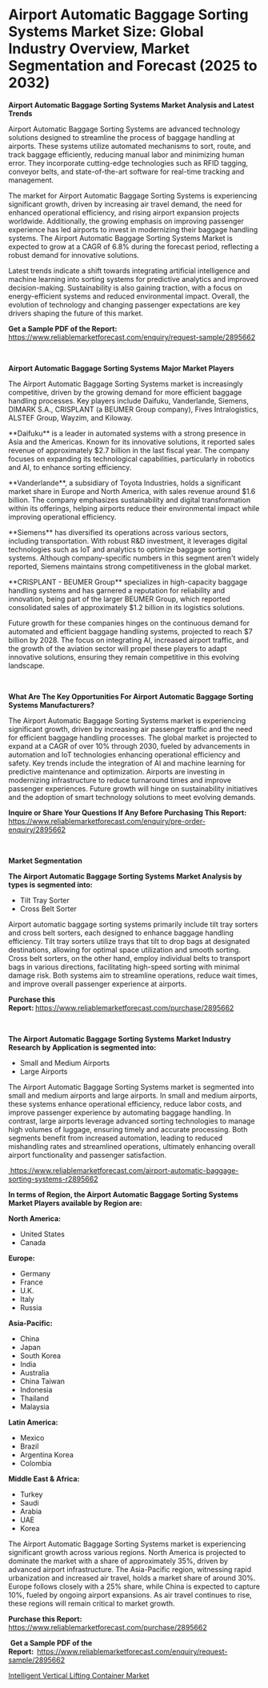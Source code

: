 <p><h1>Airport Automatic Baggage Sorting Systems Market Size: Global Industry Overview, Market Segmentation and Forecast (2025 to 2032)</h1></p><p><strong>Airport Automatic Baggage Sorting Systems Market Analysis and Latest Trends</strong></p>
<p><p>Airport Automatic Baggage Sorting Systems are advanced technology solutions designed to streamline the process of baggage handling at airports. These systems utilize automated mechanisms to sort, route, and track baggage efficiently, reducing manual labor and minimizing human error. They incorporate cutting-edge technologies such as RFID tagging, conveyor belts, and state-of-the-art software for real-time tracking and management.</p><p>The market for Airport Automatic Baggage Sorting Systems is experiencing significant growth, driven by increasing air travel demand, the need for enhanced operational efficiency, and rising airport expansion projects worldwide. Additionally, the growing emphasis on improving passenger experience has led airports to invest in modernizing their baggage handling systems. The Airport Automatic Baggage Sorting Systems Market is expected to grow at a CAGR of 6.8% during the forecast period, reflecting a robust demand for innovative solutions.</p><p>Latest trends indicate a shift towards integrating artificial intelligence and machine learning into sorting systems for predictive analytics and improved decision-making. Sustainability is also gaining traction, with a focus on energy-efficient systems and reduced environmental impact. Overall, the evolution of technology and changing passenger expectations are key drivers shaping the future of this market.</p></p>
<p><strong>Get a Sample PDF of the Report:&nbsp;</strong> <a href="https://www.reliablemarketforecast.com/enquiry/request-sample/2895662?utm_campaign=2820&utm_medium=2&utm_source=Github&utm_content=ia&utm_term=15032025&utm_id=airport-automatic-baggage-sorting-systems">https://www.reliablemarketforecast.com/enquiry/request-sample/2895662</a></p>
<p>&nbsp;</p>
<p><strong>Airport Automatic Baggage Sorting Systems Major Market Players</strong></p>
<p><p>The Airport Automatic Baggage Sorting Systems market is increasingly competitive, driven by the growing demand for more efficient baggage handling processes. Key players include Daifuku, Vanderlande, Siemens, DIMARK S.A., CRISPLANT (a BEUMER Group company), Fives Intralogistics, ALSTEF Group, Wayzim, and Kiloway.</p><p>**Daifuku** is a leader in automated systems with a strong presence in Asia and the Americas. Known for its innovative solutions, it reported sales revenue of approximately $2.7 billion in the last fiscal year. The company focuses on expanding its technological capabilities, particularly in robotics and AI, to enhance sorting efficiency.</p><p>**Vanderlande**, a subsidiary of Toyota Industries, holds a significant market share in Europe and North America, with sales revenue around $1.6 billion. The company emphasizes sustainability and digital transformation within its offerings, helping airports reduce their environmental impact while improving operational efficiency.</p><p>**Siemens** has diversified its operations across various sectors, including transportation. With robust R&D investment, it leverages digital technologies such as IoT and analytics to optimize baggage sorting systems. Although company-specific numbers in this segment aren't widely reported, Siemens maintains strong competitiveness in the global market.</p><p>**CRISPLANT - BEUMER Group** specializes in high-capacity baggage handling systems and has garnered a reputation for reliability and innovation, being part of the larger BEUMER Group, which reported consolidated sales of approximately $1.2 billion in its logistics solutions.</p><p>Future growth for these companies hinges on the continuous demand for automated and efficient baggage handling systems, projected to reach $7 billion by 2028. The focus on integrating AI, increased airport traffic, and the growth of the aviation sector will propel these players to adapt innovative solutions, ensuring they remain competitive in this evolving landscape.</p></p>
<p>&nbsp;</p>
<p><strong>What Are The Key Opportunities For Airport Automatic Baggage Sorting Systems Manufacturers?</strong></p>
<p><p>The Airport Automatic Baggage Sorting Systems market is experiencing significant growth, driven by increasing air passenger traffic and the need for efficient baggage handling processes. The global market is projected to expand at a CAGR of over 10% through 2030, fueled by advancements in automation and IoT technologies enhancing operational efficiency and safety. Key trends include the integration of AI and machine learning for predictive maintenance and optimization. Airports are investing in modernizing infrastructure to reduce turnaround times and improve passenger experiences. Future growth will hinge on sustainability initiatives and the adoption of smart technology solutions to meet evolving demands.</p></p>
<p><strong>Inquire or Share Your Questions If Any Before Purchasing This Report:</strong> <a href="https://www.reliablemarketforecast.com/enquiry/pre-order-enquiry/2895662?utm_campaign=2820&utm_medium=2&utm_source=Github&utm_content=ia&utm_term=15032025&utm_id=airport-automatic-baggage-sorting-systems">https://www.reliablemarketforecast.com/enquiry/pre-order-enquiry/2895662</a></p>
<p>&nbsp;</p>
<p><strong>Market Segmentation</strong></p>
<p><strong>The Airport Automatic Baggage Sorting Systems Market Analysis by types is segmented into:</strong></p>
<p><ul><li>Tilt Tray Sorter</li><li>Cross Belt Sorter</li></ul></p>
<p><p>Airport automatic baggage sorting systems primarily include tilt tray sorters and cross belt sorters, each designed to enhance baggage handling efficiency. Tilt tray sorters utilize trays that tilt to drop bags at designated destinations, allowing for optimal space utilization and smooth sorting. Cross belt sorters, on the other hand, employ individual belts to transport bags in various directions, facilitating high-speed sorting with minimal damage risk. Both systems aim to streamline operations, reduce wait times, and improve overall passenger experience at airports.</p></p>
<p><strong>Purchase this Report:&nbsp;</strong><a href="https://www.reliablemarketforecast.com/purchase/2895662?utm_campaign=2820&utm_medium=2&utm_source=Github&utm_content=ia&utm_term=15032025&utm_id=airport-automatic-baggage-sorting-systems">https://www.reliablemarketforecast.com/purchase/2895662</a></p>
<p>&nbsp;</p>
<p><strong>The Airport Automatic Baggage Sorting Systems Market Industry Research by Application is segmented into:</strong></p>
<p><ul><li>Small and Medium Airports</li><li>Large Airports</li></ul></p>
<p><p>The Airport Automatic Baggage Sorting Systems market is segmented into small and medium airports and large airports. In small and medium airports, these systems enhance operational efficiency, reduce labor costs, and improve passenger experience by automating baggage handling. In contrast, large airports leverage advanced sorting technologies to manage high volumes of luggage, ensuring timely and accurate processing. Both segments benefit from increased automation, leading to reduced mishandling rates and streamlined operations, ultimately enhancing overall airport functionality and passenger satisfaction.</p></p>
<p><a href="https://www.reliablemarketforecast.com/airport-automatic-baggage-sorting-systems-r2895662?utm_campaign=2820&utm_medium=2&utm_source=Github&utm_content=ia&utm_term=15032025&utm_id=airport-automatic-baggage-sorting-systems">&nbsp;https://www.reliablemarketforecast.com/airport-automatic-baggage-sorting-systems-r2895662</a></p>
<p><strong>In terms of Region, the Airport Automatic Baggage Sorting Systems Market Players available by Region are:</strong></p>
<p>
    <p> <strong> North America: </strong>
        <ul>
            <li>United States</li>
            <li>Canada</li>
        </ul>
        </p> 
    <p> <strong> Europe: </strong>
        <ul>
            <li>Germany</li>
            <li>France</li>
            <li>U.K.</li>
            <li>Italy</li>
            <li>Russia</li>
        </ul>
        </p> 
    <p> <strong> Asia-Pacific: </strong>
        <ul>
            <li>China</li>
            <li>Japan</li>
            <li>South Korea</li>
            <li>India</li>
            <li>Australia</li>
            <li>China Taiwan</li>
            <li>Indonesia</li>
            <li>Thailand</li>
            <li>Malaysia</li>
        </ul>
        </p> 
    <p> <strong> Latin America: </strong>
        <ul>
            <li>Mexico</li>
            <li>Brazil</li>
            <li>Argentina Korea</li>
            <li>Colombia</li>
        </ul>
        </p> 
    <p> <strong> Middle East & Africa: </strong>
        <ul>
            <li>Turkey</li>
            <li>Saudi</li>
            <li>Arabia</li>
            <li>UAE</li>
            <li>Korea</li>
        </ul>
    </p>
    </p>
<p><p>The Airport Automatic Baggage Sorting Systems market is experiencing significant growth across various regions. North America is projected to dominate the market with a share of approximately 35%, driven by advanced airport infrastructure. The Asia-Pacific region, witnessing rapid urbanization and increased air travel, holds a market share of around 30%. Europe follows closely with a 25% share, while China is expected to capture 10%, fueled by ongoing airport expansions. As air travel continues to rise, these regions will remain critical to market growth.</p></p>
<p><strong>Purchase this Report: </strong><a href="https://www.reliablemarketforecast.com/purchase/2895662?utm_campaign=2820&utm_medium=2&utm_source=Github&utm_content=ia&utm_term=15032025&utm_id=airport-automatic-baggage-sorting-systems">https://www.reliablemarketforecast.com/purchase/2895662</a></p>
<p>&nbsp;<strong>Get a Sample PDF of the Report:&nbsp;&nbsp;</strong><a href="https://www.reliablemarketforecast.com/enquiry/request-sample/2895662?utm_campaign=2820&utm_medium=2&utm_source=Github&utm_content=ia&utm_term=15032025&utm_id=airport-automatic-baggage-sorting-systems">https://www.reliablemarketforecast.com/enquiry/request-sample/2895662</a></p>
<p><strong></strong></p>
<p><p><a href="https://github.com/birbamanan03/Market-Research-Report-List-1/blob/main/intelligent-vertical-lifting-container-market.md?utm_campaign=2820&utm_medium=2&utm_source=Github&utm_content=ia&utm_term=15032025&utm_id=airport-automatic-baggage-sorting-systems">Intelligent Vertical Lifting Container Market</a></p></p>
